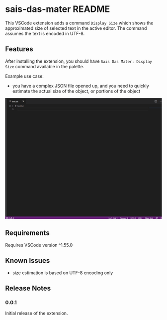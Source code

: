 # sais-das-mater README

This VSCode extension adds a command `Display Size` which shows the approximated size of selected text in the active editor. The command assumes the text is encoded in UTF-8.

## Features

After installing the extension, you should have `Sais Das Mater: Display Size` command available in the palette. 

Example use case:
- you have a complex JSON file opened up, and you need to quickly estimate the actual size of the object, or portions of the object

![extension demo](images/example.gif)

## Requirements

Requires VSCode version ^1.55.0

## Known Issues

- size estimation is based on UTF-8 encoding only

## Release Notes


### 0.0.1

Initial release of the extension.
